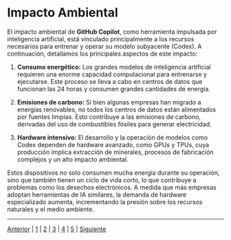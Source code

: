 # Impacto Ambiental

El impacto ambiental de **GitHub Copilot**, como herramienta impulsada por inteligencia artificial, está vinculado principalmente a los recursos necesarios para entrenar y operar su modelo subyacente (Codex). A continuación, detallamos los principales aspectos de este impacto:

1. **Consumo energético:** Los grandes modelos de inteligencia artificial requieren una enorme capacidad computacional para entrenarse y ejecutarse. Este proceso se lleva a cabo en centros de datos que funcionan las 24 horas y consumen grandes cantidades de energía.

2. **Emisiones de carbono:** Si bien algunas empresas han migrado a energías renovables, no todos los centros de datos están alimentados por fuentes limpias. Esto contribuye a las emisiones de carbono, derivadas del uso de combustibles fósiles para generar electricidad.

3. **Hardware intensivo:** El desarrollo y la operación de modelos como Codex dependen de hardware avanzado, como GPUs y TPUs, cuya producción implica extracción de minerales, procesos de fabricación complejos y un alto impacto ambiental.

Estos dispositivos no solo consumen mucha energía durante su operación, sino que también tienen un ciclo de vida corto, lo que contribuye a problemas como los desechos electrónicos. A medida que más empresas adoptan herramientas de IA similares, la demanda de hardware especializado aumenta, incrementando la presión sobre los recursos naturales y el medio ambiente.

---

[Anterior](inpacto_en_el_sector5.md) | [1](Desenvolupament5.md) | [2](Las_aplicaciones_de_la_IA5.md) | [3](inpacto_en_el_sector5.md) | [4](Impacto_ambiental5.md) | [5](Propostes_per_minimitzar_els_impactes_ambientals5.md) | [Siguiente](Propostes_per_minimitzar_els_impactes_ambientals5.md)
